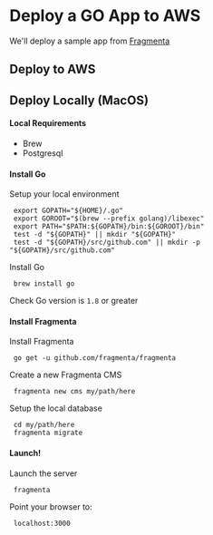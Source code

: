 # Deploy a GO App to AWS

We'll deploy a sample app from [Fragmenta](https://fragmenta.eu/)

## Deploy to AWS



## Deploy Locally (MacOS)

#### Local Requirements
 * Brew
 * Postgresql

#### Install Go
Setup your local environment
```
 export GOPATH="${HOME}/.go"
 export GOROOT="$(brew --prefix golang)/libexec"
 export PATH="$PATH:${GOPATH}/bin:${GOROOT}/bin"
 test -d "${GOPATH}" || mkdir "${GOPATH}"
 test -d "${GOPATH}/src/github.com" || mkdir -p "${GOPATH}/src/github.com"
```
Install Go
```
 brew install go
```
Check Go version is `1.8` or greater

#### Install Fragmenta
Install Fragmenta
```
 go get -u github.com/fragmenta/fragmenta
```
Create a new Fragmenta CMS
```
 fragmenta new cms my/path/here
```
Setup the local database
```
 cd my/path/here
 fragmenta migrate
```

#### Launch!
Launch the server
```
 fragmenta
```
Point your browser to:
```
 localhost:3000
```
